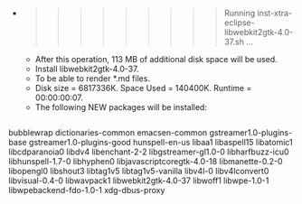 * >>>>>>>>> Running inst-xtra-eclipse-libwebkit2gtk-4.0-37.sh ...
  * After this operation, 113 MB of additional disk space will be used.
  * Install libwebkit2gtk-4.0-37.
  * To be able to render *.md files.
  * Disk size = 6817336K. Space Used = 140400K. Runtime = 00:00:00:07.
  * The following NEW packages will be installed:
  ```bash
bubblewrap dictionaries-common emacsen-common gstreamer1.0-plugins-base gstreamer1.0-plugins-good
hunspell-en-us libaa1 libaspell15 libatomic1 libcdparanoia0
libdv4 libenchant-2-2 libgstreamer-gl1.0-0 libharfbuzz-icu0 libhunspell-1.7-0
libhyphen0 libjavascriptcoregtk-4.0-18 libmanette-0.2-0 libopengl0 libshout3
libtag1v5 libtag1v5-vanilla libv4l-0 libv4lconvert0 libvisual-0.4-0
libwavpack1 libwebkit2gtk-4.0-37 libwoff1 libwpe-1.0-1 libwpebackend-fdo-1.0-1
xdg-dbus-proxy
  ```
